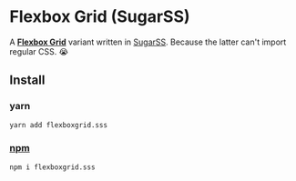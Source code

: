 # Flexbox Grid (SugarSS)

A **[Flexbox Grid](https://github.com/kristoferjoseph/flexboxgrid)** variant written in [SugarSS](https://github.com/postcss/sugarss). Because the latter can't import regular CSS. :sob:

## Install

### yarn
```bash
yarn add flexboxgrid.sss
```

### [npm](https://www.npmjs.com/package/flexboxgrid.sss)

```bash
npm i flexboxgrid.sss
```
